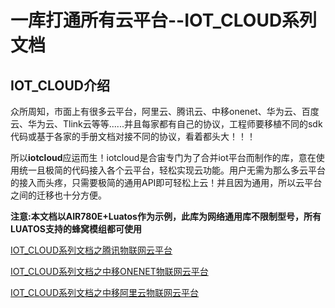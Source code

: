 # 一库打通所有云平台--IOT_CLOUD系列文档

## IOT_CLOUD介绍

​	众所周知，市面上有很多云平台，阿里云、腾讯云、中移onenet、华为云、百度云、华为云、Tlink云等等......并且每家都有自己的协议，工程师要移植不同的sdk代码或基于各家的手册文档对接不同的协议，看着都头大！！！

​	所以**iotcloud**应运而生！iotcloud是合宙专门为了合并iot平台而制作的库，意在使用统一且极简的代码接入各个云平台，轻松实现云功能。用户无需为那么多云平台的接入而头疼，只需要极简的通用API即可轻松上云！并且因为通用，所以云平台之间的迁移也十分方便。

​	**注意:本文档以AIR780E+Luatos作为示例，此库为网络通用库不限制型号，所有LUATOS支持的蜂窝模组都可使用**



[IOT_CLOUD系列文档之腾讯物联网云平台](./20240906_any_luatos_iotcloud_txiot.md)

[IOT_CLOUD系列文档之中移ONENET物联网云平台](./20240912_any_luatos_iotcloud_onenet.md)

[IOT_CLOUD系列文档之中移阿里云物联网云平台](./20240920_any_luatos_iotcloud_aliyun.md)

